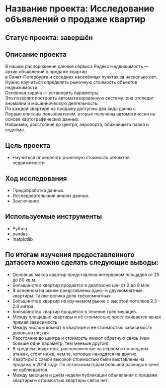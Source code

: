 # Название проекта: Исследование объявлений о продаже квартир
## Статус проекта: завершён
## Описание проекта
В нашем распоряжении данные сервиса Яндекc Недвижимость — архив объявлений о продаже квартир 
<br>в Санкт-Петербурге и соседних населённых пунктах за несколько лет. 
<br>Нужно научиться определять рыночную стоимость объектов недвижимости. 
<br>Основная задача — установить параметры. 
<br>Это позволит построить автоматизированную систему: она отследит аномалии и мошенническую деятельность.
<br>По каждой квартире на продажу доступны два вида данных. 
<br>Первые вписаны пользователем, вторые получены автоматически на основе картографических данных. 
<br>Например, расстояние до центра, аэропорта, ближайшего парка и водоёма.
## Цель проекта
- Научиться определять рыночную стоимость объектов недвижимости
## Ход исследования
- Предобработка данных.
- Исследовательский анализ данных.
- Заключение
## Используемые инструменты
- Python
- pandas
- matplotlib
## По итогам изучения предоставленного датасета можно сделать следующие выводы:

- Основная масса квартир представлена интервалом площадей от 25 до 80 кв.м.
- Большинство квартир продаётся в диапазоне цен от 2 до 8 млн.
- В основном на рынке представлены одно- и двухкомнатные квартиры. Также велика доля трёхкомнатных.
- Большинство квартир на изучаемом рынке с высотой потолков 2.3 - 2.8 метра.
- Большинство квартир продаётся в течение трёх месяцев.
- Между площадью квартиры и её стоимостью прослеживается явная прямая зависимость.
- Между числом комнат в квартире и её стоимостью зависимость довольно низкая.
- Расстояние до центра и стоимость имеют обратную связь (чем больше один параметр, тем меньше другой).
- В среднем, квартиры, расположенные на первом и последнем этажах, стоят ниже, чем те, которые находятся на других.
- Квартиры с самой высокой стоимостью были выставлены на продажу в 2014 году. По остальным годам большой разницы в цене не наблюдается.
- Между месяцем и днём недели публикации объявления о продаже квартиры и стоимостью квартиры связи нет.